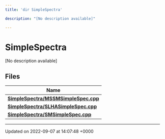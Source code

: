 ```yaml
---
title: 'dir SimpleSpectra'

description: "[No description available]"

---
```


# SimpleSpectra

[No description available]

## Files

| Name           |
| -------------- |
| **[SimpleSpectra/MSSMSimpleSpec.cpp](/documentation/code/files/mssmsimplespec_8cpp/#file-mssmsimplespeccpp)**  |
| **[SimpleSpectra/SLHASimpleSpec.cpp](/documentation/code/files/slhasimplespec_8cpp/#file-slhasimplespeccpp)**  |
| **[SimpleSpectra/SMSimpleSpec.cpp](/documentation/code/files/smsimplespec_8cpp/#file-smsimplespeccpp)**  |






-------------------------------

Updated on 2022-09-07 at 14:07:48 +0000

